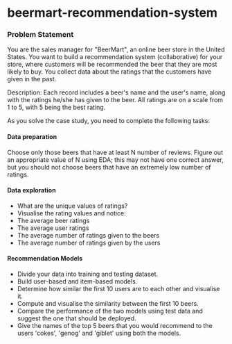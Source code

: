 # beermart-recommendation-system

### Problem Statement
You are the sales manager for "BeerMart", an online beer store in the United States. You want to build a recommendation system (collaborative) for your store, where customers will be recommended the beer that they are most likely to buy. You collect data about the ratings that the customers have given in the past. 

Description: Each record includes a beer's name and the user's name, along with the ratings he/she has given to the beer. All ratings are on a scale from 1 to 5, with 5 being the best rating.

As you solve the case study, you need to complete the following tasks:

#### Data preparation
Choose only those beers that have at least N number of reviews.
Figure out an appropriate value of N using EDA; this may not have one correct answer, but you should not choose beers that have an extremely low number of ratings.

#### Data exploration
- What are the unique values of ratings?
- Visualise the rating values and notice:
- The average beer ratings
- The average user ratings
- The average number of ratings given to the beers
- The average number of ratings given by the users

#### Recommendation Models
- Divide your data into training and testing dataset.
- Build user-based and item-based models.
- Determine how similar the first 10 users are to each other and visualise it.
- Compute and visualise the similarity between the first 10 beers.
- Compare the performance of the two models using test data and suggest the one that should be deployed.
- Give the names of the top 5 beers that you would recommend to the users 'cokes', 'genog' and 'giblet' using both the models.
